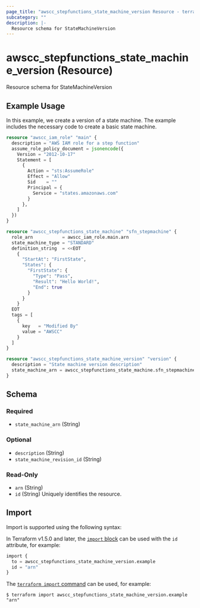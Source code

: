 ```yaml
---
page_title: "awscc_stepfunctions_state_machine_version Resource - terraform-provider-awscc"
subcategory: ""
description: |-
  Resource schema for StateMachineVersion
---
```


# awscc_stepfunctions_state_machine_version (Resource)

Resource schema for StateMachineVersion

## Example Usage
In this example, we create a version of a state machine. The example includes the necessary code to create a basic state machine.
```terraform
resource "awscc_iam_role" "main" {
  description = "AWS IAM role for a step function"
  assume_role_policy_document = jsonencode({
    Version = "2012-10-17"
    Statement = [
      {
        Action = "sts:AssumeRole"
        Effect = "Allow"
        Sid    = ""
        Principal = {
          Service = "states.amazonaws.com"
        }
      },
    ]
  })
}

resource "awscc_stepfunctions_state_machine" "sfn_stepmachine" {
  role_arn           = awscc_iam_role.main.arn
  state_machine_type = "STANDARD"
  definition_string  = <<EOT
    {
      "StartAt": "FirstState",
      "States": {
        "FirstState": {
          "Type": "Pass",
          "Result": "Hello World!",
          "End": true
        }
      }
    }
  EOT
  tags = [
    {
      key   = "Modified By"
      value = "AWSCC"
    }
  ]
}

resource "awscc_stepfunctions_state_machine_version" "version" {
  description = "State machine version description"
  state_machine_arn = awscc_stepfunctions_state_machine.sfn_stepmachine.arn
}
```

<!-- schema generated by tfplugindocs -->
## Schema

### Required

- `state_machine_arn` (String)

### Optional

- `description` (String)
- `state_machine_revision_id` (String)

### Read-Only

- `arn` (String)
- `id` (String) Uniquely identifies the resource.

## Import

Import is supported using the following syntax:

In Terraform v1.5.0 and later, the [`import` block](https://developer.hashicorp.com/terraform/language/import) can be used with the `id` attribute, for example:

```terraform
import {
  to = awscc_stepfunctions_state_machine_version.example
  id = "arn"
}
```

The [`terraform import` command](https://developer.hashicorp.com/terraform/cli/commands/import) can be used, for example:

```shell
$ terraform import awscc_stepfunctions_state_machine_version.example "arn"
```
